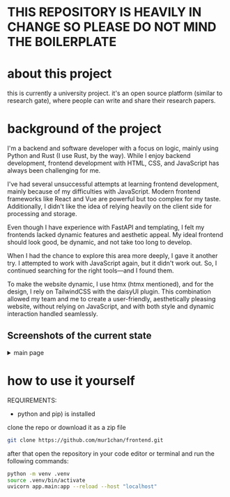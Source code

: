 # **THIS REPOSITORY IS HEAVILY IN CHANGE SO PLEASE DO NOT MIND THE BOILERPLATE**

# about this project
this is currently a university project. it's an open source platform (similar to research gate), where people can write and share their research papers. 

# background of the project
I'm a backend and software developer with a focus on logic, mainly using Python and Rust (I use Rust, by the way). While I enjoy backend development, frontend development with HTML, CSS, and JavaScript has always been challenging for me.

I've had several unsuccessful attempts at learning frontend development, mainly because of my difficulties with JavaScript. Modern frontend frameworks like React and Vue are powerful but too complex for my taste. Additionally, I didn't like the idea of relying heavily on the client side for processing and storage.

Even though I have experience with FastAPI and templating, I felt my frontends lacked dynamic features and aesthetic appeal. My ideal frontend should look good, be dynamic, and not take too long to develop.

When I had the chance to explore this area more deeply, I gave it another try. I attempted to work with JavaScript again, but it didn't work out. So, I continued searching for the right tools—and I found them.

To make the website dynamic, I use htmx (htmx mentioned), and for the design, I rely on TailwindCSS with the daisyUI plugin. This combination allowed my team and me to create a user-friendly, aesthetically pleasing website, without relying on JavaScript, and with both style and dynamic interaction handled seamlessly.

## Screenshots of the current state
<details>
  <summary>
     main page
  </summary>
 PLACEHOLDER
</details>

# how to use it yourself

REQUIREMENTS:
- python and pip) is installed

clone the repo or download it as a zip file
```bash
git clone https://github.com/mur1chan/frontend.git
```

after that open the repository in your code editor or terminal and run the following commands:

```bash
python -m venv .venv
source .venv/bin/activate
uvicorn app.main:app --reload --host "localhost"
```
